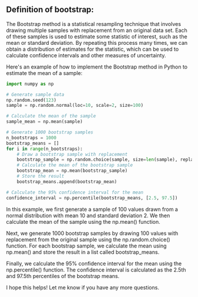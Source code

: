 ## Definition of bootstrap:

The Bootstrap method is a statistical resampling technique that involves drawing multiple samples with replacement from an original data set. Each of these samples is used to estimate some statistic of interest, such as the mean or standard deviation. By repeating this process many times, we can obtain a distribution of estimates for the statistic, which can be used to calculate confidence intervals and other measures of uncertainty.

Here's an example of how to implement the Bootstrap method in Python to estimate the mean of a sample:

```python
import numpy as np

# Generate sample data
np.random.seed(123)
sample = np.random.normal(loc=10, scale=2, size=100)

# Calculate the mean of the sample
sample_mean = np.mean(sample)

# Generate 1000 bootstrap samples
n_bootstraps = 1000
bootstrap_means = []
for i in range(n_bootstraps):
    # Draw a bootstrap sample with replacement
    bootstrap_sample = np.random.choice(sample, size=len(sample), replace=True)
    # Calculate the mean of the bootstrap sample
    bootstrap_mean = np.mean(bootstrap_sample)
    # Store the result
    bootstrap_means.append(bootstrap_mean)

# Calculate the 95% confidence interval for the mean
confidence_interval = np.percentile(bootstrap_means, [2.5, 97.5])
```
In this example, we first generate a sample of 100 values drawn from a normal distribution with mean 10 and standard deviation 2. We then calculate the mean of the sample using the np.mean() function.

Next, we generate 1000 bootstrap samples by drawing 100 values with replacement from the original sample using the np.random.choice() function. For each bootstrap sample, we calculate the mean using np.mean() and store the result in a list called bootstrap_means.

Finally, we calculate the 95% confidence interval for the mean using the np.percentile() function. The confidence interval is calculated as the 2.5th and 97.5th percentiles of the bootstrap means.

I hope this helps! Let me know if you have any more questions.

